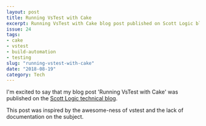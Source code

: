 ```yaml
---
layout: post
title: Running VsTest with Cake
excerpt: Running VsTest with Cake blog post published on Scott Logic blog
issue: 24
tags: 
- cake
- vstest
- build-automation
- testing
slug: "running-vstest-with-cake"
date: "2018-08-19"
category: Tech
---
```



I'm excited to say that my blog post 'Running VsTest with Cake' was published on the [Scott Logic technical blog](https://blog.scottlogic.com/2018/08/14/run-vstest-with-cake.html).

This post was inspired by the awesome-ness of vstest and the lack of documentation on the subject.
